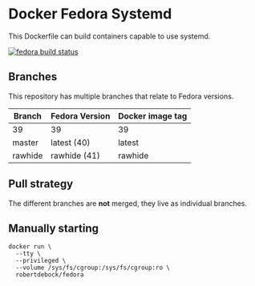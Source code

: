 Docker Fedora Systemd
=====================

This Dockerfile can build containers capable to use systemd.

[![fedora build status](https://img.shields.io/docker/cloud/build/robertdebock/fedora.svg)](https://hub.docker.com/repository/docker/robertdebock/fedora)

Branches
--------

This repository has multiple branches that relate to Fedora versions.

|Branch |Fedora Version|Docker image tag|
|-------|--------------|----------------|
|39     |39            |39              |
|master |latest (40)   |latest          |
|rawhide|rawhide (41)  |rawhide         |

Pull strategy
-------------

The different branches are **not** merged, they live as individual branches.

Manually starting
-----------------

```shell
docker run \
  --tty \
  --privileged \
  --volume /sys/fs/cgroup:/sys/fs/cgroup:ro \
  robertdebock/fedora
```
